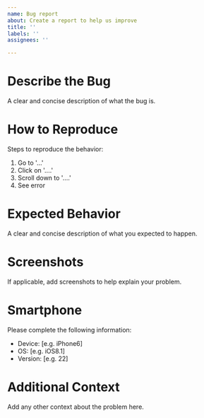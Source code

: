 ```yaml
---
name: Bug report
about: Create a report to help us improve
title: ''
labels: ''
assignees: ''

---
```


# Describe the Bug
A clear and concise description of what the bug is.

# How to Reproduce
Steps to reproduce the behavior:
1. Go to '...'
2. Click on '....'
3. Scroll down to '....'
4. See error

# Expected Behavior
A clear and concise description of what you expected to happen.

# Screenshots
If applicable, add screenshots to help explain your problem.

# Smartphone 
Please complete the following information:
 - Device: [e.g. iPhone6]
 - OS: [e.g. iOS8.1]
 - Version: [e.g. 22]

# Additional Context
Add any other context about the problem here.
